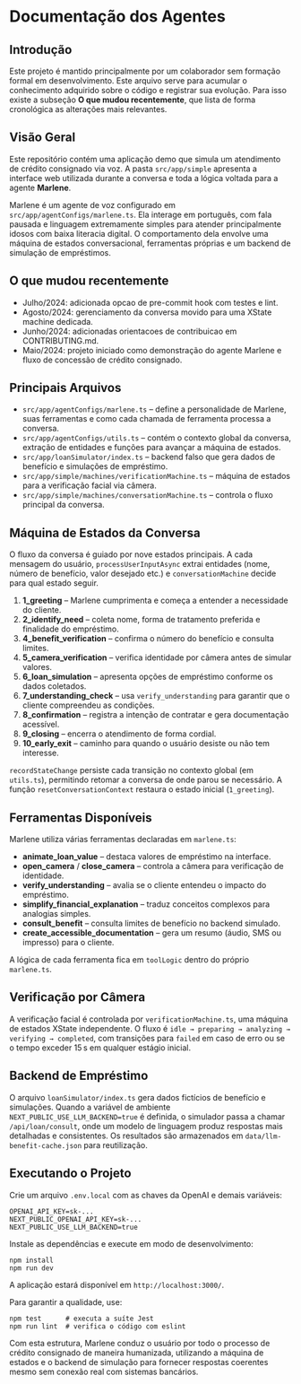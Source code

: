 # Documentação dos Agentes

## Introdução
Este projeto é mantido principalmente por um colaborador sem formação formal em desenvolvimento. Este arquivo serve para acumular o conhecimento adquirido sobre o código e registrar sua evolução. Para isso existe a subseção **O que mudou recentemente**, que lista de forma cronológica as alterações mais relevantes.

## Visão Geral
Este repositório contém uma aplicação demo que simula um atendimento de crédito consignado via voz. A pasta `src/app/simple` apresenta a interface web utilizada durante a conversa e toda a lógica voltada para a agente **Marlene**.

Marlene é um agente de voz configurado em `src/app/agentConfigs/marlene.ts`. Ela interage em português, com fala pausada e linguagem extremamente simples para atender principalmente idosos com baixa literacia digital. O comportamento dela envolve uma máquina de estados conversacional, ferramentas próprias e um backend de simulação de empréstimos.

## O que mudou recentemente
- Julho/2024: adicionada opcao de pre-commit hook com testes e lint.
- Agosto/2024: gerenciamento da conversa movido para uma XState machine dedicada.
- Junho/2024: adicionadas orientacoes de contribuicao em CONTRIBUTING.md.
- Maio/2024: projeto iniciado como demonstração do agente Marlene e fluxo de concessão de crédito consignado.


## Principais Arquivos
- `src/app/agentConfigs/marlene.ts` – define a personalidade de Marlene, suas ferramentas e como cada chamada de ferramenta processa a conversa.
- `src/app/agentConfigs/utils.ts` – contém o contexto global da conversa, extração de entidades e funções para avançar a máquina de estados.
- `src/app/loanSimulator/index.ts` – backend falso que gera dados de benefício e simulações de empréstimo.
- `src/app/simple/machines/verificationMachine.ts` – máquina de estados para a verificação facial via câmera.
- `src/app/simple/machines/conversationMachine.ts` – controla o fluxo principal da conversa.

## Máquina de Estados da Conversa
O fluxo da conversa é guiado por nove estados principais. A cada mensagem do usuário, `processUserInputAsync` extrai entidades (nome, número de benefício, valor desejado etc.) e `conversationMachine` decide para qual estado seguir.

1. **1_greeting** – Marlene cumprimenta e começa a entender a necessidade do cliente.
2. **2_identify_need** – coleta nome, forma de tratamento preferida e finalidade do empréstimo.
3. **4_benefit_verification** – confirma o número do benefício e consulta limites.
4. **5_camera_verification** – verifica identidade por câmera antes de simular valores.
5. **6_loan_simulation** – apresenta opções de empréstimo conforme os dados coletados.
6. **7_understanding_check** – usa `verify_understanding` para garantir que o cliente compreendeu as condições.
7. **8_confirmation** – registra a intenção de contratar e gera documentação acessível.
8. **9_closing** – encerra o atendimento de forma cordial.
9. **10_early_exit** – caminho para quando o usuário desiste ou não tem interesse.

`recordStateChange` persiste cada transição no contexto global (em `utils.ts`), permitindo retomar a conversa de onde parou se necessário. A função `resetConversationContext` restaura o estado inicial (`1_greeting`).

## Ferramentas Disponíveis
Marlene utiliza várias ferramentas declaradas em `marlene.ts`:
- **animate_loan_value** – destaca valores de empréstimo na interface.
- **open_camera** / **close_camera** – controla a câmera para verificação de identidade.
- **verify_understanding** – avalia se o cliente entendeu o impacto do empréstimo.
- **simplify_financial_explanation** – traduz conceitos complexos para analogias simples.
- **consult_benefit** – consulta limites de benefício no backend simulado.
- **create_accessible_documentation** – gera um resumo (áudio, SMS ou impresso) para o cliente.

A lógica de cada ferramenta fica em `toolLogic` dentro do próprio `marlene.ts`.

## Verificação por Câmera
A verificação facial é controlada por `verificationMachine.ts`, uma máquina de estados XState independente. O fluxo é `idle → preparing → analyzing → verifying → completed`, com transições para `failed` em caso de erro ou se o tempo exceder 15 s em qualquer estágio inicial.

## Backend de Empréstimo
O arquivo `loanSimulator/index.ts` gera dados fictícios de benefício e simulações. Quando a variável de ambiente `NEXT_PUBLIC_USE_LLM_BACKEND=true` é definida, o simulador passa a chamar `/api/loan/consult`, onde um modelo de linguagem produz respostas mais detalhadas e consistentes. Os resultados são armazenados em `data/llm-benefit-cache.json` para reutilização.

## Executando o Projeto
Crie um arquivo `.env.local` com as chaves da OpenAI e demais variáveis:
```
OPENAI_API_KEY=sk-...
NEXT_PUBLIC_OPENAI_API_KEY=sk-...
NEXT_PUBLIC_USE_LLM_BACKEND=true
```
Instale as dependências e execute em modo de desenvolvimento:
```
npm install
npm run dev
```
A aplicação estará disponível em `http://localhost:3000/`.

Para garantir a qualidade, use:
```
npm test      # executa a suíte Jest
npm run lint  # verifica o código com eslint
```

Com esta estrutura, Marlene conduz o usuário por todo o processo de crédito consignado de maneira humanizada, utilizando a máquina de estados e o backend de simulação para fornecer respostas coerentes mesmo sem conexão real com sistemas bancários.
